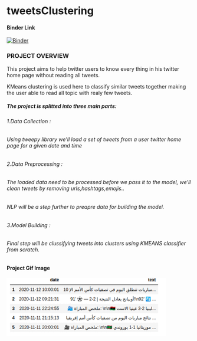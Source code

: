 # tweetsClustering


#### Binder Link
[![Binder](https://mybinder.org/badge_logo.svg)](https://mybinder.org/v2/gh/abdellatifThabet/tweetsClustering/main)


### PROJECT OVERVIEW

This project aims to help twitter users to know every thing in his twitter home page without reading all tweets.

KMeans clustering is used here to classify similar tweets together making the user able to read all topic with realy few tweets.


##### The project is splitted into three main parts:&nbsp;
###### 1.Data Collection :
###### Using tweepy library we'll load a set of tweets from a user twitter home page for a given date and time 
###### 2.Data Preprocessing :
###### The loaded data need to be processed before we pass it to the model, we'll clean tweets by removing urls,hashtags,emojis..
###### NLP will be a step further to preapre data for building the model. 
###### 3.Model Building :
###### Final step will be clussifying tweets into clusters using KMEANS classifier from scratch.


#### Project Gif Image
![alt-text](https://github.com/abdellatifThabet/tweetsClustering/blob/main/ezgif.com-gif-maker.gif)
